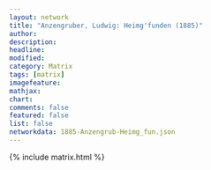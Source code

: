 ```yaml
---
layout: network
title: "Anzengruber, Ludwig: Heimg'funden (1885)"
author:
description:
headline:
modified:
category: Matrix
tags: [matrix]
imagefeature: 
mathjax: 
chart: 
comments: false
featured: false
list: false
networkdata: 1885-Anzengrub-Heimg_fun.json
---
```

{% include matrix.html %}
